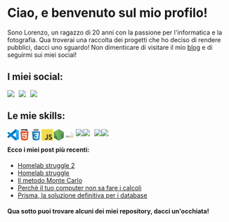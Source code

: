 # Ciao, e benvenuto sul mio profilo!

Sono Lorenzo, un ragazzo di 20 anni con la passione per l'informatica e la fotografia. Qua troverai una raccolta dei progetti che ho deciso di rendere pubblici, dacci uno sguardo! Non dimenticare di visitare il mio [blog](https://lollo03.github.io) e di seguirmi sui miei social!

## I miei social:
<a href="https://www.instagram.com/lolloandr/"><img align="left" width="26px" src="https://img.icons8.com/fluency/48/000000/instagram-new.png"/></a>
<a href="https://lollo03.github.io"><img align="left" width="26px" src="https://img.icons8.com/external-prettycons-lineal-color-prettycons/49/000000/external-world-travel-prettycons-lineal-color-prettycons-1.png"/></a>
<a href="https://telegram.me/lollo_0"><img align="left" width="26px" src="https://img.icons8.com/color/48/000000/telegram-app--v1.png"/></a>
<br/>

## Le mie skills:
<img align="left" alt="Visual Studio Code" width="26px" src="https://raw.githubusercontent.com/github/explore/80688e429a7d4ef2fca1e82350fe8e3517d3494d/topics/visual-studio-code/visual-studio-code.png" />
<img align="left" alt="HTML5" width="26px" src="https://raw.githubusercontent.com/github/explore/80688e429a7d4ef2fca1e82350fe8e3517d3494d/topics/html/html.png" />
<img align="left" alt="CSS3" width="26px" src="https://raw.githubusercontent.com/github/explore/80688e429a7d4ef2fca1e82350fe8e3517d3494d/topics/css/css.png" />
<img align="left" alt="JavaScript" width="26px" src="https://raw.githubusercontent.com/github/explore/80688e429a7d4ef2fca1e82350fe8e3517d3494d/topics/javascript/javascript.png" />
<img align="left" alt="Node.js" width="26px" src="https://raw.githubusercontent.com/github/explore/80688e429a7d4ef2fca1e82350fe8e3517d3494d/topics/nodejs/nodejs.png" />
<img align="left" alt="MySQL" width="26px" src="https://raw.githubusercontent.com/github/explore/80688e429a7d4ef2fca1e82350fe8e3517d3494d/topics/mysql/mysql.png" />
<img align="left" src="https://img.icons8.com/color-glass/26/000000/github.png"/>
<img align="left" width="26px" src="https://upload.wikimedia.org/wikipedia/commons/9/95/Vue.js_Logo_2.svg" />
<img align="left" src="https://img.icons8.com/color/26/000000/python--v1.png"/>
<img aling="left" src="https://img.icons8.com/fluency/26/000000/arduino.png"/>
<br/>

#### Ecco i miei post più recenti:
<!--START_SECTION:feed-->
* [Homelab struggle 2](https:&#x2F;&#x2F;github.com&#x2F;lollo03&#x2F;lollo03.github.io&#x2F;blob&#x2F;articles&#x2F;11%20-%20Homelab%20struggle%2C%20parte%202.md)
* [Homelab struggle](https:&#x2F;&#x2F;github.com&#x2F;lollo03&#x2F;lollo03.github.io&#x2F;blob&#x2F;articles&#x2F;10%20-%20Homelab%20struggle%2C%20parte%201.md)
* [Il metodo Monte Carlo](https:&#x2F;&#x2F;github.com&#x2F;lollo03&#x2F;lollo03.github.io&#x2F;blob&#x2F;articles&#x2F;09%20-%20Il%20metodo%20Monte%20Carlo.md)
* [Perchè il tuo computer non sa fare i calcoli](https:&#x2F;&#x2F;github.com&#x2F;lollo03&#x2F;lollo03.github.io&#x2F;blob&#x2F;articles&#x2F;08%20-%20Perch%C3%A8%20il%20tuo%20computer%20non%20sa%20fare%20calcoli.md)
* [Prisma, la soluzione definitiva per i database](https:&#x2F;&#x2F;github.com&#x2F;lollo03&#x2F;lollo03.github.io&#x2F;blob&#x2F;articles&#x2F;07%20-%20Prisma%2C%20la%20soluzione%20definitiva%20per%20i%20database.md)
<!--END_SECTION:feed-->

#### Qua sotto puoi trovare alcuni dei miei repository, dacci un'occhiata!
